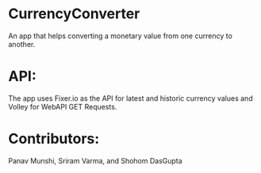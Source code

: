 # CurrencyConverter
An app that helps converting a monetary value from one currency to another.

# API: 
The app uses Fixer.io as the API for latest and historic currency values and Volley for WebAPI GET Requests.

# Contributors:

Panav Munshi,
Sriram Varma, and
Shohom DasGupta
